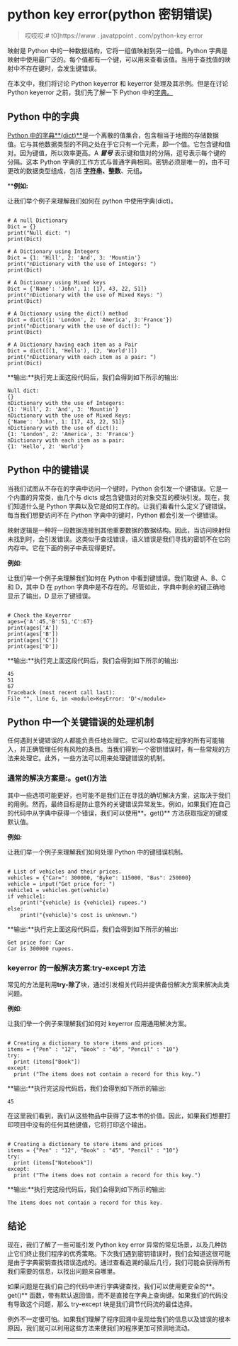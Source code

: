 # python key error(python 密钥错误)

> 哎哎哎:# t0]https://www . javatppoint . com/python-key error

映射是 Python 中的一种数据结构，它将一组值映射到另一组值。Python 字典是映射中使用最广泛的。每个值都有一个键，可以用来查看该值。当用于查找值的映射中不存在键时，会发生键错误。

在本文中，我们将讨论 Python keyerror 和 keyerror 处理及其示例。但是在讨论 Python keyerror 之前，我们先了解一下 Python 中的[字典。](https://www.javatpoint.com/python-dictionary)

## Python 中的字典

[Python 中的字典**(dict)**](https://www.javatpoint.com/python-tutorial)是一个离散的值集合，包含相当于地图的存储数据值。它与其他数据类型的不同之处在于它只有一个元素，即一个值。它包含键和值对。因为键值，所以效率更高。A ***冒号*** 表示键和值对的分隔，逗号表示每个键的分隔。这本 Python 字典的工作方式与普通字典相同。密钥必须是唯一的，由不可更改的数据类型组成，包括 **[字符串](https://www.javatpoint.com/python-strings)、整数**、元组[](https://www.javatpoint.com/python-tuples)**。**

 ****例如:**

让我们举个例子来理解我们如何在 python 中使用字典(dict)。

```

# A null Dictionary 
Dict = {} 
print("Null dict: ") 
print(Dict) 

# A Dictionary using Integers 
Dict = {1: 'Hill', 2: 'And', 3: 'Mountin'} 
print("nDictionary with the use of Integers: ") 
print(Dict) 

# A Dictionary using Mixed keys 
Dict = {'Name': 'John', 1: [17, 43, 22, 51]} 
print("nDictionary with the use of Mixed Keys: ") 
print(Dict) 

# A Dictionary using the dict() method 
Dict = dict({1: 'London', 2: 'America', 3:'France'}) 
print("nDictionary with the use of dict(): ") 
print(Dict) 

# A Dictionary having each item as a Pair 
Dict = dict([(1, 'Hello'), (2, 'World')]) 
print("nDictionary with each item as a pair: ") 
print(Dict)

```

**输出:**执行完上面这段代码后，我们会得到如下所示的输出:

```
Null dict: 
{}
nDictionary with the use of Integers: 
{1: 'Hill', 2: 'And', 3: 'Mountin'}
nDictionary with the use of Mixed Keys: 
{'Name': 'John', 1: [17, 43, 22, 51]}
nDictionary with the use of dict(): 
{1: 'London', 2: 'America', 3: 'France'}
nDictionary with each item as a pair: 
{1: 'Hello', 2: 'World'}

```

## Python 中的键错误

当我们试图从不存在的字典中访问一个键时，Python 会引发一个键错误。它是一个内置的异常类，由几个与 dicts 或包含键值对的对象交互的模块引发。现在，我们知道什么是 Python 字典以及它是如何工作的。让我们看看什么定义了键错误。每当我们想要访问不在 Python 字典中的键时，Python 都会引发一个键错误。

映射逻辑是一种将一段数据连接到其他重要数据的数据结构。因此，当访问映射但未找到时，会引发错误。这类似于查找错误，语义错误是我们寻找的密钥不在它的内存中。它在下面的例子中表现得更好。

**例如:**

让我们举一个例子来理解我们如何在 Python 中看到键错误。我们取键 A、B、C 和 D，其中 D 在 python 字典中是不存在的。尽管如此，字典中剩余的键正确地显示了输出，D 显示了键错误。

```

# Check the Keyerror
ages={'A':45,'B':51,'C':67}
print(ages['A'])
print(ages['B'])
print(ages['C'])
print(ages['D'])

```

**输出:**执行完上面这段代码后，我们会得到如下所示的输出:

```
45
51
67
Traceback (most recent call last):
File "", line 6, in <module>KeyError: 'D'</module> 
```

## Python 中一个关键错误的处理机制

任何遇到关键错误的人都能负责任地处理它。它可以检查特定程序的所有可能输入，并正确管理任何有风险的条目。当我们得到一个密钥错误时，有一些常规的方法来处理它。此外，一些方法可以用来处理键错误的机制。

### 通常的解决方案是:。get()方法

其中一些选项可能更好，也可能不是我们正在寻找的确切解决方案，这取决于我们的用例。然而，最终目标是防止意外的关键错误异常发生。例如，如果我们在自己的代码中从字典中获得一个错误，我们可以使用**。get()** 方法获取指定的键或默认值。

**例如:**

让我们举一个例子来理解我们如何处理 Python 中的键错误机制。

```

# List of vehicles and their prices. 
vehicles = {"Car=": 300000, "Byke": 115000, "Bus": 250000}
vehicle = input("Get price for: ")
vehicle1 = vehicles.get(vehicle)
if vehicle1:
    print("{vehicle} is {vehicle1} rupees.")
else:
    print("{vehicle}'s cost is unknown.")

```

**输出:**执行完上面这段代码后，我们会得到如下所示的输出:

```
Get price for: Car
Car is 300000 rupees.

```

### keyerror 的一般解决方案:try-except 方法

常见的方法是利用**try-除了**块，通过引发相关代码并提供备份解决方案来解决此类问题。

**例如:**

让我们举一个例子来理解我们如何对 keyerror 应用通用解决方案。

```

# Creating a dictionary to store items and prices
items = {"Pen" : "12", "Book" : "45", "Pencil" : "10"}
try:
  print (items["Book"])
except:
  print ("The items does not contain a record for this key.")  

```

**输出:**执行完这段代码后，我们会得到如下所示的输出:

```
45

```

在这里我们看到，我们从这些物品中获得了这本书的价值。因此，如果我们想要打印项目中没有的任何其他键值，它将打印这个输出。

```

# Creating a dictionary to store items and prices
items = {"Pen" : "12", "Book" : "45", "Pencil" : "10"}
try:
  print (items["Notebook"])
except:
  print ("The items does not contain a record for this key.") 

```

**输出:**执行完这段代码后，我们会得到如下所示的输出:

```
The items does not contain a record for this key.

```

## 结论

现在，我们了解了一些可能引发 Python key error 异常的常见场景，以及几种防止它们终止我们程序的优秀策略。下次我们遇到密钥错误时，我们会知道这很可能是由于字典密钥查找错误造成的。通过查看追溯的最后几行，我们可能会获得所有我们需要的信息，以找出问题来自哪里。

如果问题是在我们自己的代码中进行字典键查找，我们可以使用更安全的**。get()** 函数，带有默认返回值，而不是直接在字典上查询键。如果我们的代码没有导致这个问题，那么 try-except 块是我们调节代码流的最佳选择。

例外不一定很可怕。如果我们理解了程序回溯中呈现给我们的信息以及错误的根本原因，我们就可以利用这些方法来使我们的程序更加可预测地流动。

* * ***